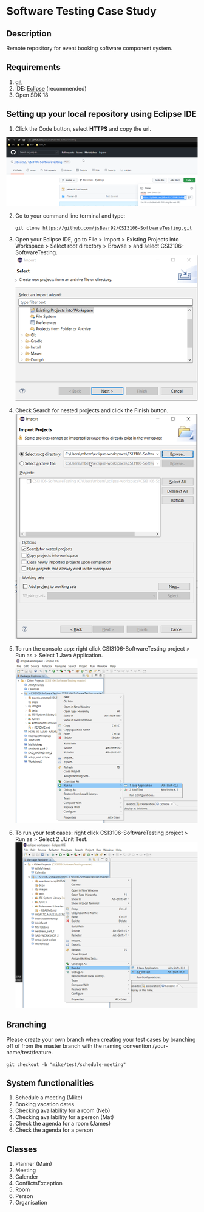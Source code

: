 # Software Testing Case Study

## Description

Remote repository for event booking software component system.

## Requirements

1. [git](https://git-scm.com/downloads)
2. IDE: [Eclipse](https://www.eclipse.org/downloads/) (recommended)
3. Open SDK 18

## Setting up your local repository using Eclipse IDE

1. Click the Code button, select **HTTPS** and copy the url.

![Clone repo](./images/clone.png)

2. Go to your command line terminal and type:

   <code>git clone https://github.com/jsBear92/CSI3106-SoftwareTesting.git</code>

3. Open your Eclipse IDE, go to File > Import > Existing Projects into Workspace > Select root directory > Browse > and select CSI3106-SoftwareTesting.
   ![Clone repo](./images/import.png)

4. Check Search for nested projects and click the Finish button.
   ![Clone repo](./images/root-dir.png)
5. To run the console app: right click CSI3106-SoftwareTesting project > Run as > Select 1 Java Application.
   ![Clone repo](./images/run-as-java-app.png)

6. To run your test cases: right click CSI3106-SoftwareTesting project > Run as > Select 2 JUnit Test.
   ![Clone repo](./images/run-as-junit.png)

## Branching

Please create your own branch when creating your test cases by branching off of from the master branch with the naming convention /your-name/test/feature.

<code>git checkout -b "mike/test/schedule-meeting"</code>

## System functionalities

1. Schedule a meeting (Mike)
2. Booking vacation dates
3. Checking availability for a room (Neb)
4. Checking availability for a person (Mat)
5. Check the agenda for a room (James)
6. Check the agenda for a person

## Classes

1. Planner (Main)
2. Meeting
3. Calender
4. ConflictsException
5. Room
6. Person
7. Organisation
